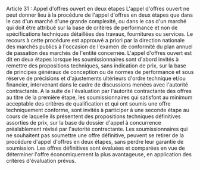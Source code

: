 Article 31 : Appel d'offres ouvert en deux étapes
L'appel d'offres ouvert ne peut donner lieu à la procédure de l'appel
d'offres en deux étapes que dans le cas d'un marché d'une grande
complexité, ou dans le cas d'un marché qui doit être attribué sur la
base de critères de performance et non de spécifications techniques
détaillées des travaux, fournitures ou services.
Le recours à cette procédure est approuvé a priori par la direction
nationale des marchés publics à l'occasion de l'examen de conformité
du plan annuel de passation des marchés de l'entité concernée.
L'appel d'offres ouvert est dit en deux étapes lorsque les
soumissionnaires sont d'abord invités à remettre des propositions
techniques, sans indication de prix, sur la base de principes généraux
de conception ou de normes de performance et sous réserve de précisions
et d'ajustements ultérieurs d'ordre technique et/ou financier,
intervenant dans le cadre de discussions menées avec l'autorité
contractante.
A la suite de l'évaluation par l'autorité contractante des offres au
titre de la première étape, les soumissionnaires qui satisfont au
minimum acceptable des critères de qualification et qui ont soumis une
offre techniquement conforme, sont invités à participer à une seconde
étape au cours de laquelle ils présentent des propositions techniques
définitives assorties de prix, sur la base du dossier d'appel à
concurrence préalablement révisé par l'autorité contractante.
Les soumissionnaires qui ne souhaitent pas soumettre une offre
définitive, peuvent se retirer de la procédure d'appel d'offres en
deux étapes, sans perdre leur garantie de soumission.
Les offres définitives sont évaluées et comparées en vue de déterminer
l'offre économiquement la plus avantageuse, en application des critères
d'évaluation prévus.